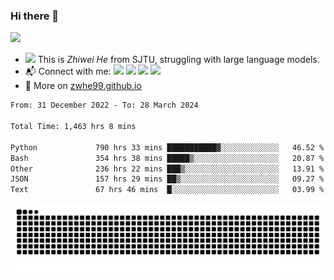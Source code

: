 ### Hi there 👋 

![](https://komarev.com/ghpvc/?username=zwhe99)
- <img src="https://media.giphy.com/media/mcsPU3SkKrYDdW3aAU/giphy.gif" width="20"> This is *Zhiwei He* from SJTU, struggling with large language models.
- :mailbox_with_mail: Connect with me: <a href = "mailto:hezw.tkcw@gmail.com"><img src="https://img.shields.io/badge/-hezw.tkcw@gmail.com-red?style=flat&logo=gmail&logoColor=white" target="_blank"></a> <a href = "mailto:zwhe.cs@sjtu.edu.cn"><img src="https://img.shields.io/badge/-zwhe.cs@sjtu.edu.cn-%23333?style=flat&logo=gmail&logoColor=white" target="_blank"></a> <a href = "https://twitter.com/zwhe99"><img src="https://img.shields.io/badge/-Twitter @zwhe99-%234a99e9?style=flat&logo=twitter&logoColor=white" target="_blank"></a> <a href = "https://www.zhihu.com/people/hbenmazi-8"><img src="https://img.shields.io/badge/-%E7%9F%A5%E4%B9%8E-%232f6be0" target="_blank"></a>
- :blue_book: More on [zwhe99.github.io](https://zwhe99.github.io/)
<!--START_SECTION:waka-->

```txt
From: 31 December 2022 - To: 28 March 2024

Total Time: 1,463 hrs 8 mins

Python             790 hrs 33 mins ███████████▓░░░░░░░░░░░░░   46.52 %
Bash               354 hrs 38 mins █████▒░░░░░░░░░░░░░░░░░░░   20.87 %
Other              236 hrs 22 mins ███▒░░░░░░░░░░░░░░░░░░░░░   13.91 %
JSON               157 hrs 29 mins ██▒░░░░░░░░░░░░░░░░░░░░░░   09.27 %
Text               67 hrs 46 mins  █░░░░░░░░░░░░░░░░░░░░░░░░   03.99 %
```

<!--END_SECTION:waka-->
<picture>
  <source
    media="(prefers-color-scheme: dark)"
    srcset="https://raw.githubusercontent.com/zwhe99/zwhe99/output/github-contribution-grid-snake-dark.svg"
  />
  <source
    media="(prefers-color-scheme: light)"
    srcset="https://raw.githubusercontent.com/zwhe99/zwhe99/output/github-contribution-grid-snake.svg"
  />
  <img
    alt="github contribution grid snake animation"
    src="https://raw.githubusercontent.com/zwhe99/zwhe99/output/github-contribution-grid-snake.svg"
  />
</picture>
